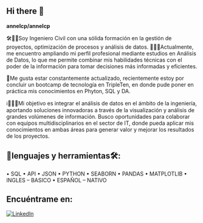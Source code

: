 ## Hi there 👋


**annelcp/annelcp** 

🛠️👷🏻Soy Ingeniero Civil con una sólida formación en la gestión de proyectos, optimización de procesos y análisis de datos.
👨🏻‍🎓Actualmente, me encuentro ampliando mi perfil profesional mediante estudios en Análisis de Datos, lo que me permite combinar mis habilidades técnicas con el poder de la información para tomar decisiones más informadas y eficientes.

🌌Me gusta estar constantemente actualizado, recientemente estoy por concluir un bootcamp de tecnología en TripleTen, en donde pude poner en práctica mis conocimientos en Phyton, SQL y DA. 

ℹ️🧑🏻‍💻Mi objetivo es integrar el análisis de datos en el ámbito de la ingeniería, aportando soluciones innovadoras a través de la visualización y análisis de grandes volúmenes de información. Busco oportunidades para colaborar con equipos multidisciplinarios en el sector de IT, donde pueda aplicar mis conocimientos en ambas áreas para generar valor y mejorar los resultados de los proyectos.


## 🌌lenguajes y herramientas🛠️:
• SQL
• API
• JSON
• PYTHON
• SEABORN
• PANDAS
• MATPLOTLIB
• INGLES – BASICO
• ESPAÑOL – NATIVO

## Encuéntrame en:
[![LinkedIn](https://img.shields.io/badge/LinkedIn-JORGE_ANNEL_CORCHADO_PARTIDA-0077B5?style=for-the-badge&logo=linkedin&logoColor=white&labelColor=101010)](https://www.linkedin.com/in/jorge-annel-corchado/?trk=opento_sprofile_goalscard)
